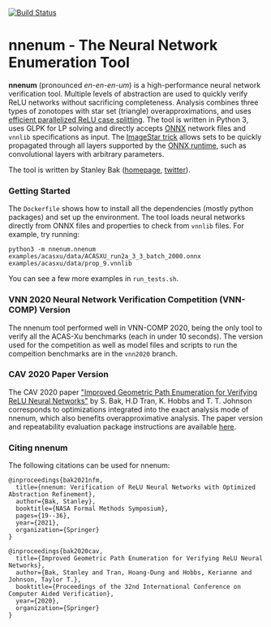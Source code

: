 [![Build Status](https://travis-ci.com/stanleybak/nnenum.svg?branch=master)](https://travis-ci.com/stanleybak/nnenum)

# nnenum - The Neural Network Enumeration Tool
**nnenum** (pronounced *en-en-en-um*) is a high-performance neural network verification tool. Multiple levels of abstraction are used to quickly verify ReLU networks without sacrificing completeness. Analysis combines three types of zonotopes with star set (triangle) overapproximations, and uses [efficient parallelized ReLU case splitting](http://stanleybak.com/papers/bak2020cav.pdf). The tool is written in Python 3, uses GLPK for LP solving and directly accepts [ONNX](https://github.com/onnx/onnx) network files and `vnnlib` specifications as input. The [ImageStar trick](https://arxiv.org/abs/2004.05511) allows sets to be quickly propagated through all layers supported by the [ONNX runtime](https://github.com/microsoft/onnxruntime), such as convolutional layers with arbitrary parameters.

The tool is written by Stanley Bak ([homepage](http://stanleybak.com), [twitter](https://twitter.com/StanleyBak)).

### Getting Started
The `Dockerfile` shows how to install all the dependencies (mostly python packages) and set up the environment. The tool loads neural networks directly from ONNX files and properties to check from `vnnlib` files.
For example, try running:

```
python3 -m nnenum.nnenum examples/acasxu/data/ACASXU_run2a_3_3_batch_2000.onnx examples/acasxu/data/prop_9.vnnlib
```

You can see a few more examples in `run_tests.sh`.

### VNN 2020 Neural Network Verification Competition (VNN-COMP) Version
The nnenum tool performed well in VNN-COMP 2020, being the only tool to verify all the ACAS-Xu benchmarks (each in under 10 seconds). The version used for the competition as well as model files and scripts to run the compeition benchmarks are in the `vnn2020` branch.

### CAV 2020 Paper Version
The CAV 2020 paper ["Improved Geometric Path Enumeration for Verifying ReLU Neural Networks"](http://stanleybak.com/papers/bak2020cav.pdf) by S. Bak, H.D Tran, K. Hobbs and T. T. Johnson corresponds to optimizations integrated into the exact analysis mode of nnenum, which also benefits overapproximative analysis. The paper version and repeatability evaluation package instructions are available [here](http://stanleybak.com/papers/bak2020cav_repeatability.zip).

### Citing nnenum ###
The following citations can be used for nnenum:

```
@inproceedings{bak2021nfm,
  title={nnenum: Verification of ReLU Neural Networks with Optimized Abstraction Refinement},
  author={Bak, Stanley},
  booktitle={NASA Formal Methods Symposium},
  pages={19--36},
  year={2021},
  organization={Springer}
}
```

```
@inproceedings{bak2020cav,
  title={Improved Geometric Path Enumeration for Verifying ReLU Neural Networks},
  author={Bak, Stanley and Tran, Hoang-Dung and Hobbs, Kerianne and Johnson, Taylor T.},
  booktitle={Proceedings of the 32nd International Conference on Computer Aided Verification},
  year={2020},
  organization={Springer}
}
```

